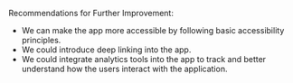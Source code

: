 Recommendations for Further Improvement:
  - We can make the app more accessible by following basic accessibility principles.
  - We could introduce deep linking into the app.
  - We could integrate analytics tools into the app to track and better understand how the users interact with the application.

